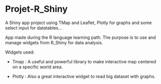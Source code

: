 # Projet-R_Shiny
A Shiny app project using TMap and Leaflet, Plotly for graphs and some select input for datatables...

App made during the R language learning path.
The purpose is to use and manage widgets from R_Shiny for data analysis.

Widgets used:
  - Tmap : A useful and powerful library to make interactive map centered on a specific world area.
  
  - Plotly : Also a great interactive widget to read big dataset with graphs.
